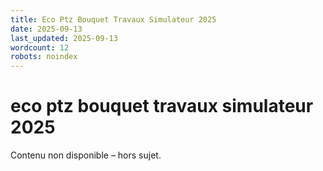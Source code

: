 ```yaml
---
title: Eco Ptz Bouquet Travaux Simulateur 2025
date: 2025-09-13
last_updated: 2025-09-13
wordcount: 12
robots: noindex
---
```


# eco ptz bouquet travaux simulateur 2025

Contenu non disponible – hors sujet.